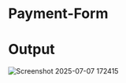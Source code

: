 # Payment-Form
# Output
![Screenshot 2025-07-07 172415](https://github.com/user-attachments/assets/4da08d99-6ac8-4ee6-84f3-3ed00709742d)
